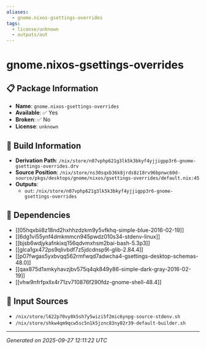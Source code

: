 ```yaml
---
aliases:
  - gnome.nixos-gsettings-overrides
tags:
  - license/unknown
  - outputs/out
---
```


# gnome.nixos-gsettings-overrides

## 📋 Package Information

- **Name**: `gnome.nixos-gsettings-overrides`
- **Available**: ✅ Yes
- **Broken**: ✅ No
- **License**: `unknown`

## 🔧 Build Information

- **Derivation Path**: `/nix/store/n07vphp621g3lk5k3bkyf4yjjigpp3r6-gnome-gsettings-overrides.drv`
- **Source Position**: `/nix/store/ns30sqxb36k8jrds8z18rv96bpnwc60d-source/pkgs/desktops/gnome/nixos/gsettings-overrides/default.nix:45`
- **Outputs**:
  - `out`:  `/nix/store/n07vphp621g3lk5k3bkyf4yjjigpp3r6-gnome-gsettings-overrides`

## 🔗 Dependencies

- [[05hqxbii8z18nd2hxhhzdzkm9y5vfkhq-simple-blue-2016-02-19]]
- [[6dg1vi55ynf4dmkmmcn945pwdz010s34-stdenv-linux]]
- [[bjsb6wdjykafnkixq156qdvmxhsm2bai-bash-5.3p3]]
- [[glca1gx472ps9qlivbdf7z5jdcdnsp9l-glib-2.84.4]]
- [[p07fwgas5yxbvqq562rmfwqd7adwcha4-gsettings-desktop-schemas-48.0]]
- [[qax875d1xmkyhavzjbv575q4qk849y86-simple-dark-gray-2016-02-19]]
- [[vhw9nfrfpxllx4r71zv710876f290fdz-gnome-shell-48.4]]

## 📁 Input Sources

- `/nix/store/l622p70vy8k5sh7y5wizi5f2mic6ynpg-source-stdenv.sh`
- `/nix/store/shkw4qm9qcw5sc5n1k5jznc83ny02r39-default-builder.sh`

---
*Generated on 2025-09-27 12:11:22 UTC*

